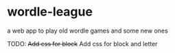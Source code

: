 # wordle-league
a web app to play old wordle games and some new ones


TODO:
~~Add css for block~~
Add css for block and letter
